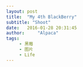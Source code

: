 ```yaml
---
layout: post
title:  "My 4th BlackBerry"
subtitle: "Shoot"
date:   2016-01-28 20:31:45
author:     "Alpaca"
tags: 
     - 黑莓
     - 图片
     - Life
---
```


<img src="http://7xoawu.com1.z0.glb.clouddn.com/fun9dic_IMG_1890.JPG" alt="" class="shadow"/>

<img src="http://7xoawu.com1.z0.glb.clouddn.com/fun9dic_IMG_1897.JPG" alt="" class="shadow"/>

<img src="http://7xoawu.com1.z0.glb.clouddn.com/fun9dic_IMG_1892.JPG" alt="" class="shadow"/>

<img src="http://7xoawu.com1.z0.glb.clouddn.com/fun9dic_IMG_1891.JPG" alt="" class="shadow"/>

<img src="http://7xoawu.com1.z0.glb.clouddn.com/fun9dic_IMG_1893.JPG" alt="" class="shadow"/>

<img src="http://7xoawu.com1.z0.glb.clouddn.com/fun9dic_IMG_1896.JPG" alt="" class="shadow"/>

<img src="http://7xoawu.com1.z0.glb.clouddn.com/fun9dic_IMG_1895.JPG" alt="" class="shadow"/>

<img src="http://7xoawu.com1.z0.glb.clouddn.com/fun9dic_IMG_1894.JPG" alt="" class="shadow"/>




